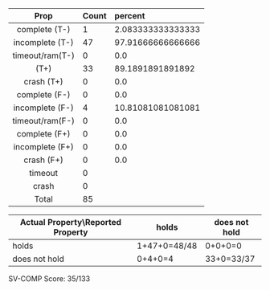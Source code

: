 
| Prop | Count | percent |
|:----:|:------|:--|
|complete   (T-)|1| 2.083333333333333 |
|incomplete (T-)|47|97.91666666666666 |
|timeout/ram(T-)|0|0.0 |
|           (T+)|33|89.1891891891892 |
|crash      (T+)|0|0.0 |
|complete   (F-)|0|0.0 |
|incomplete (F-)|4|10.81081081081081 |
|timeout/ram(F-)|0|0.0 |
|complete   (F+)|0|0.0 |
|incomplete (F+)|0|0.0 |
|crash      (F+)|0|0.0 |
|timeout        |0| |
|crash          |0| |
|Total          |85| |

| Actual Property\Reported Property | holds | does not hold |
|------------------------------------|-------|---------------|
| holds | 1+47+0=48/48 | 0+0+0=0 |
| does not hold | 0+4+0=4 | 33+0=33/37 |

SV-COMP Score: 35/133

